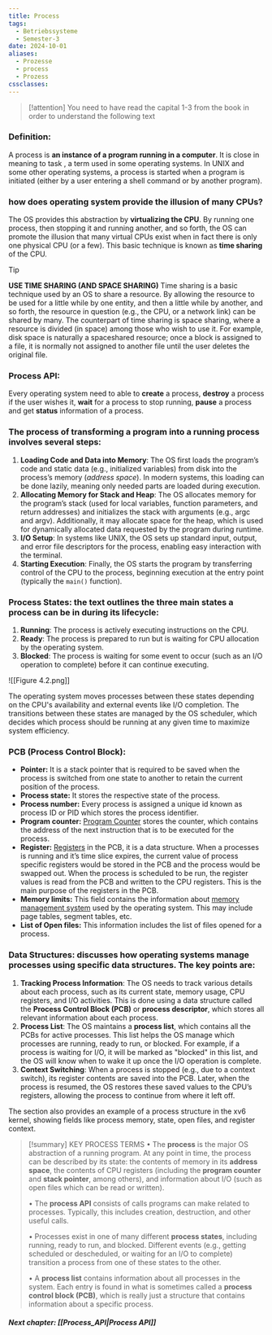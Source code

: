 ```yaml
---
title: Process
tags:
  - Betriebssysteme
  - Semester-3
date: 2024-10-01
aliases:
  - Prozesse
  - process
  - Prozess
cssclasses:
---
```


> [!attention]
> You need to have read the capital 1-3 from the book in order to understand the following text

### Definition: 
A process is **an instance of a program running in a computer**. It is close in meaning to task , a term used in some operating systems. In UNIX and some other operating systems, a process is started when a program is initiated (either by a user entering a shell command or by another program).

### how does operating system provide the illusion of many CPUs?
The OS provides this abstraction by **virtualizing the CPU**. By running one process, then stopping it and running another, and so forth, the OS can promote the illusion that many virtual CPUs exist when in fact there is only one physical CPU (or a few). This basic technique is known as **time sharing** of the CPU.

> [!tip] 
 > **USE TIME SHARING (AND SPACE SHARING)**
> Time sharing is a basic technique used by an OS to share a resource. By allowing the resource to be used for a little while by one entity, and then a little while by another, and so forth, the resource in question (e.g., the CPU, or a network link) can be shared by many. The counterpart of time sharing is space sharing, where a resource is divided (in space) among those who wish to use it. For example, disk space is naturally a spaceshared resource; once a block is assigned to a file, it is normally not assigned to another file until the user deletes the original file.

### Process API:
Every operating system need to able to **create** a process, **destroy** a process if the user wishes it, **wait** for a process to stop running, **pause** a process and get **status** information of a process.

### The process of transforming a program into a running process involves several steps:
1. **Loading Code and Data into Memory**: The OS first loads the program’s code and static data (e.g., initialized variables) from disk into the process’s memory (*address space*). In modern systems, this loading can be done lazily, meaning only needed parts are loaded during execution.
2. **Allocating Memory for Stack and Heap**: The OS allocates memory for the program’s stack (used for local variables, function parameters, and return addresses) and initializes the stack with arguments (e.g., argc and argv). Additionally, it may allocate space for the heap, which is used for dynamically allocated data requested by the program during runtime.
3. **I/O Setup**: In systems like UNIX, the OS sets up standard input, output, and error file descriptors for the process, enabling easy interaction with the terminal.
4. **Starting Execution**: Finally, the OS starts the program by transferring control of the CPU to the process, beginning execution at the entry point (typically the `main()` function).

### **Process States**: the text outlines the three main states a process can be in during its lifecycle:
1. **Running**: The process is actively executing instructions on the CPU.
2. **Ready**: The process is prepared to run but is waiting for CPU allocation by the operating system.
3. **Blocked**: The process is waiting for some event to occur (such as an I/O operation to complete) before it can continue executing.

![[Figure 4.2.png]]

The operating system moves processes between these states depending on the CPU's availability and external events like I/O completion. The transitions between these states are managed by the OS scheduler, which decides which process should be running at any given time to maximize system efficiency.

### **PCB** (Process Control Block):
- ****Pointer:**** It is a stack pointer that is required to be saved when the process is switched from one state to another to retain the current position of the process.
- ****Process state:**** It stores the respective state of the process.
- ****Process number:**** Every process is assigned a unique id known as process ID or PID which stores the process identifier.
- ****Program counter:**** [Program Counter](https://www.geeksforgeeks.org/what-is-program-counter/) stores the counter, which contains the address of the next instruction that is to be executed for the process.
- ****Register:**** [Registers](https://www.geeksforgeeks.org/different-classes-of-cpu-registers/) in the PCB, it is a data structure. When a processes is running and it’s time slice expires, the current value of process specific registers would be stored in the PCB and the process would be swapped out. When the process is scheduled to be run, the register values is read from the PCB and written to the CPU registers. This is the main purpose of the registers in the PCB.
- ****Memory limits:**** This field contains the information about [memory management system](https://www.geeksforgeeks.org/memory-management-in-operating-system/) used by the operating system. This may include page tables, segment tables, etc.
- ****List of Open files:**** This information includes the list of files opened for a process.

### **Data Structures**: discusses how operating systems manage processes using specific data structures. The key points are:

1. **Tracking Process Information**: The OS needs to track various details about each process, such as its current state, memory usage, CPU registers, and I/O activities. This is done using a data structure called the **Process Control Block (PCB)** or **process descriptor**, which stores all relevant information about each process.
2. **Process List**: The OS maintains a **process list**, which contains all the PCBs for active processes. This list helps the OS manage which processes are running, ready to run, or blocked. For example, if a process is waiting for I/O, it will be marked as "blocked" in this list, and the OS will know when to wake it up once the I/O operation is complete.
3. **Context Switching**: When a process is stopped (e.g., due to a context switch), its register contents are saved into the PCB. Later, when the process is resumed, the OS restores these saved values to the CPU’s registers, allowing the process to continue from where it left off.

The section also provides an example of a process structure in the xv6 kernel, showing fields like process memory, state, open files, and register context.


> [!summary] KEY PROCESS TERMS
> • The **process** is the major OS abstraction of a running program. At any point in time, the process can be described by its state: the contents of memory in its **address space**, the contents of CPU registers (including the **program counter** and **stack pointer**, among others), and information about I/O (such as open files which can be read or written). 
> 
> • The **process API** consists of calls programs can make related to processes. Typically, this includes creation, destruction, and other useful calls. 
> 
> • Processes exist in one of many different **process states**, including running, ready to run, and blocked. Different events (e.g., getting scheduled or descheduled, or waiting for an I/O to complete) transition a process from one of these states to the other. 
> 
> • A **process list** contains information about all processes in the system. Each entry is found in what is sometimes called a **process control block (PCB)**, which is really just a structure that contains information about a specific process.

##### Next chapter: [[Process_API|Process API]]